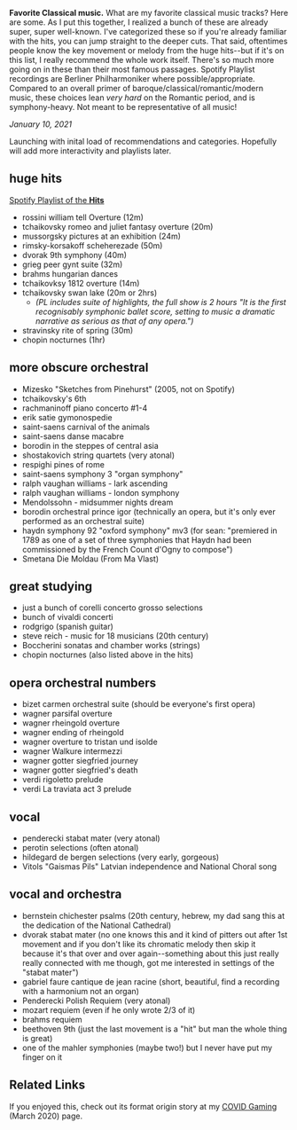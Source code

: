 **Favorite Classical music.** What are my favorite classical music tracks? Here are some. As I put this together, I realized a bunch of these are already super, super well-known. I've categorized these so if you're already familiar with the hits, you can jump straight to the deeper cuts. That said, oftentimes people know the key movement or melody from the huge hits--but if it's on this list, I really recommend the whole work itself. There's so much more going on in these than their most famous passages. Spotify Playlist recordings are Berliner Philharmoniker where possible/appropriate. Compared to an overall primer of baroque/classical/romantic/modern music, these choices lean *very hard* on the Romantic period, and is symphony-heavy. Not meant to be representative of all music!

*January 10, 2021*

Launching with inital load of recommendations and categories. Hopefully will add more interactivity and playlists later. 

## huge hits
[Spotify Playlist of the **Hits**](https://www.google.com/url?q=https://open.spotify.com/playlist/1J0Ylt9qEUYryjQpyvKVRf?si%3D2jZy3iq4RqepNy58zblHUg&sa=D&source=hangouts&ust=1610412224048000&usg=AFQjCNEWqLLaY-5YiCN6nDMHz-JY3NIgLw) 
* rossini william tell Overture (12m)
* tchaikovsky romeo and juliet fantasy overture (20m)
* mussorgsky pictures at an exhibition (24m)
* rimsky-korsakoff scheherezade (50m)
* dvorak 9th symphony (40m)
* grieg peer gynt suite (32m)
* brahms hungarian dances
* tchaikovksy 1812 overture (14m)
* tchaikovsky swan lake (20m or 2hrs)
  * *(PL includes suite of highlights, the full show is 2 hours "It is the first recognisably symphonic ballet score, setting to music a dramatic narrative as serious as that of any opera.")*
* stravinsky rite of spring (30m)
* chopin nocturnes (1hr)


## more obscure orchestral
* Mizesko "Sketches from Pinehurst" (2005, not on Spotify)
* tchaikovsky's 6th
* rachmaninoff piano concerto #1-4
* erik satie gymonospedie
* saint-saens carnival of the animals
* saint-saens danse macabre
* borodin in the steppes of central asia
* shostakovich string quartets (very atonal)
* respighi pines of rome
* saint-saens symphony 3 "organ symphony"
* ralph vaughan williams - lark ascending
* ralph vaughan williams - london symphony
* Mendolssohn - midsummer nights dream
* borodin orchestral prince igor (technically an opera, but it's only ever performed as an orchestral suite)
* haydn symphony 92 "oxford symphony" mv3 (for sean: "premiered in 1789 as one of a set of three symphonies that Haydn had been commissioned by the French Count d'Ogny to compose")
* Smetana Die Moldau (From Ma Vlast)

## great studying
* just a bunch of corelli concerto grosso selections
* bunch of vivaldi concerti
* rodgrigo (spanish guitar)
* steve reich - music for 18 musicians (20th century)
* Boccherini sonatas and chamber works (strings)
* chopin nocturnes (also listed above in the hits)


## opera orchestral numbers
* bizet carmen orchestral suite (should be everyone's first opera)
* wagner parsifal overture
* wagner rheingold overture
* wagner ending of rheingold
* wagner overture to tristan und isolde
* wagner Walkure intermezzi
* wagner gotter siegfried journey
* wagner gotter siegfried's death
* verdi rigoletto prelude
* verdi La traviata act 3 prelude

## vocal
* penderecki stabat mater (very atonal)
* perotin selections (often atonal)
* hildegard de bergen selections (very early, gorgeous)
* Vitols "Gaismas Pils" Latvian independence and National Choral song

## vocal and orchestra
* bernstein chichester psalms (20th century, hebrew, my dad sang this at the dedication of the National Cathedral)
* dvorak stabat mater (no one knows this and it kind of pitters out after 1st movement and if you don't like its chromatic melody then skip it because it's that over and over again--something about this just really really connected with me though, got me interested in settings of the "stabat mater")
* gabriel faure cantique de jean racine (short, beautiful, find a recording with a harmonium not an organ)
* Penderecki Polish Requiem (very atonal)
* mozart requiem (even if he only wrote 2/3 of it)
* brahms requiem
* beethoven 9th (just the last movement is a "hit" but man the whole thing is great)
* one of the mahler symphonies (maybe two!) but I never have put my finger on it

## Related Links
If you enjoyed this, check out its format origin story at my [COVID Gaming](https://bsweezy.github.io/covidgaming) (March 2020) page.
